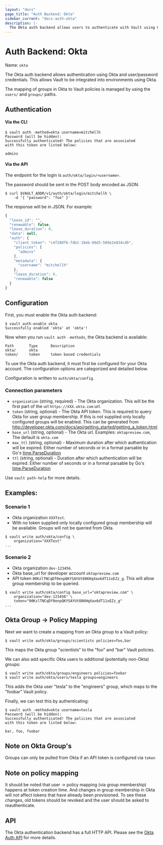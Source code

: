 ```yaml
---
layout: "docs"
page_title: "Auth Backend: Okta"
sidebar_current: "docs-auth-okta"
description: |-
  The Okta auth backend allows users to authenticate with Vault using Okta credentials.
---
```


# Auth Backend: Okta

Name: `okta`

The Okta auth backend allows authentication using Okta
and user/password credentials. This allows Vault to be integrated
into environments using Okta.

The mapping of groups in Okta to Vault policies is managed by using the
`users/` and `groups/` paths.

## Authentication

#### Via the CLI

```
$ vault auth -method=okta username=mitchellh
Password (will be hidden):
Successfully authenticated! The policies that are associated
with this token are listed below:

admins
```

#### Via the API

The endpoint for the login is `auth/okta/login/<username>`.

The password should be sent in the POST body encoded as JSON.

```shell
$ curl $VAULT_ADDR/v1/auth/okta/login/mitchellh \
    -d '{ "password": "foo" }'
```

The response will be in JSON. For example:

```javascript
{
  "lease_id": "",
  "renewable": false,
  "lease_duration": 0,
  "data": null,
  "auth": {
    "client_token": "c4f280f6-fdb2-18eb-89d3-589e2e834cdb",
    "policies": [
      "admins"
    ],
    "metadata": {
      "username": "mitchellh"
    },
    "lease_duration": 0,
    "renewable": false
  }
}
```

## Configuration

First, you must enable the Okta auth backend:

```
$ vault auth-enable okta
Successfully enabled 'okta' at 'okta'!
```

Now when you run `vault auth -methods`, the Okta backend is available:

```
Path       Type      Description
okta/      okta
token/     token     token based credentials
```

To use the Okta auth backend, it must first be configured for your Okta account.
The configuration options are categorized and detailed below.

Configuration is written to `auth/okta/config`.

### Connection parameters

* `organization` (string, required) - The Okta organization.  This will be the first part of the url `https://XXX.okta.com` url.
* `token` (string, optional) - The Okta API token.  This is required to query Okta for user group membership. If this is not supplied only locally configured groups will be enabled. This can be generated from http://developer.okta.com/docs/api/getting_started/getting_a_token.html
* `base_url` (string, optional) - The Okta url. Examples: `oktapreview.com`, The default is `okta.com`
* `max_ttl` (string, optional) - Maximum duration after which authentication will be expired.
 Either number of seconds or in a format parsable by Go's [time.ParseDuration](https://golang.org/pkg/time/#ParseDuration)
* `ttl` (string, optional) - Duration after which authentication will be expired.
 Either number of seconds or in a format parsable by Go's [time.ParseDuration](https://golang.org/pkg/time/#ParseDuration)

Use `vault path-help` for more details.

## Examples:

### Scenario 1

* Okta organization `XXXTest`.
* With no token supplied only locally configured group membership will be available.  Groups will not be queried from Okta.

```
$ vault write auth/okta/config \
    organization="XXXTest"
...
```

### Scenario 2

* Okta organization `dev-123456`.
* Okta base_url for developer account `oktapreview.com`
* API token `00KzlTNCqDf0enpQKYSAYUt88KHqXax6dT11xEZz_g`. This will allow group membership to be queried.

```
$ vault write auth/okta/config base_url="oktapreview.com" \
    organization="dev-123456" \
    token="00KzlTNCqDf0enpQKYSAYUt88KHqXax6dT11xEZz_g" 
...
```

## Okta Group -> Policy Mapping

Next we want to create a mapping from an Okta group to a Vault policy:

```
$ vault write auth/okta/groups/scientists policies=foo,bar
```

This maps the Okta group "scientists" to the "foo" and "bar" Vault policies.

We can also add specific Okta users to additional (potentially non-Okta) groups:

```
$ vault write auth/okta/groups/engineers policies=foobar
$ vault write auth/okta/users/tesla groups=engineers
```

This adds the Okta user "tesla" to the "engineers" group, which maps to
the "foobar" Vault policy.

Finally, we can test this by authenticating:

```
$ vault auth -method=okta username=tesla
Password (will be hidden):
Successfully authenticated! The policies that are associated
with this token are listed below:

bar, foo, foobar
```

## Note on Okta Group's

Groups can only be pulled from Okta if an API token is configured via `token`

## Note on policy mapping

It should be noted that user -> policy mapping (via group membership) happens at token creation time. And changes in group membership in Okta will not affect tokens that have already been provisioned. To see these changes, old tokens should be revoked and the user should be asked to reauthenticate.

## API

The Okta authentication backend has a full HTTP API. Please see the
[Okta Auth API](/api/auth/okta/index.html) for more
details.